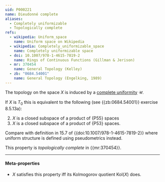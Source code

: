 ```yaml
---
uid: P000221
name: Dieudonné complete
aliases:
  - Completely uniformizable
  - Topologically complete
refs:
  - wikipedia: Uniform_space
    name: Uniform space on Wikipedia
  - wikipedia: Completely_uniformizable_space
    name: Completely uniformizable space
  - doi: 10.1007/978-1-4615-7819-2
    name: Rings of Continuous Functions (Gillman & Jerison)
  - mr: 370454
    name: General Topology (Kelley)
  - zb: "0684.54001"
    name: General Topology (Engelking, 1989)
---
```


The topology on the space $X$ is induced by a [complete uniformity](https://en.wikipedia.org/wiki/Uniform_space#Completeness) $\mathcal{U}$.

If $X$ is $T_0$ this is equivalent to the following (see {{zb:0684.54001}} exercise 8.5.13a):

2. $X$ is a closed subspace of a product of {P55} spaces
3. $X$ is a closed subspace of a product of {P53} spaces.

Compare with definition in 15.7 of {{doi:10.1007/978-1-4615-7819-2}} where uniform structure is defined using pseudometrics instead.

This property is *topologically complete* in {{mr:370454}}.

----
#### Meta-properties

- $X$ satisfies this property iff its Kolmogorov quotient $\text{Kol}(X)$ does.
